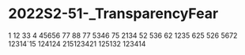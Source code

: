 # 2022S2-51-_TransparencyFear

1
 12
33
4 45656 77 88 77
5346
75 
2134 52
536
62
1235
625
526
5672
12314`15
124124
215123421
125132
123414

